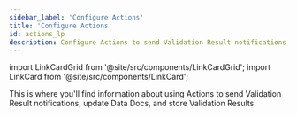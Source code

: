 ```yaml
---
sidebar_label: 'Configure Actions'
title: 'Configure Actions'
id: actions_lp
description: Configure Actions to send Validation Result notifications, update Data Docs, and store Validation Results.
---
```


import LinkCardGrid from '@site/src/components/LinkCardGrid';
import LinkCard from '@site/src/components/LinkCard';

<p class="DocItem__header-description">This is where you'll find information about using Actions to send Validation Result notifications, update Data Docs, and store Validation Results.</p>

<LinkCardGrid>
  <LinkCard topIcon label="Trigger Email as an Action" description="Create an Action that sends an email with Validation Result information, including Validation success or failure" href="/docs/guides/validation/validation_actions/how_to_trigger_email_as_a_validation_action" icon="/img/email_action_icon.svg" />
  <LinkCard topIcon label="Collect OpenLineage metadata" description="Use an Action to emit results to an OpenLineage backend" href="/docs/guides/validation/validation_actions/how_to_collect_openlineage_metadata_using_a_validation_action" icon="/img/metadata_icon.svg" />
  <LinkCard topIcon label="Trigger Opsgenie notifications" description="Use an Action to create Opsgenie alert notifications" href="/docs/guides/validation/validation_actions/how_to_trigger_opsgenie_notifications_as_a_validation_action" icon="/img/opsgenie_icon.svg" />
  <LinkCard topIcon label="Trigger Slack notifications" description="Use an Action to create Slack notifications for Validation Results" href="/docs/guides/validation/validation_actions/how_to_trigger_slack_notifications_as_a_validation_action" icon="/img/slack_icon.svg" />
  <LinkCard topIcon label="Update Data Docs" description="Use an Action to update Data Docs sites with new Validation Results" href="/docs/guides/validation/validation_actions/how_to_update_data_docs_as_a_validation_action" icon="/img/update_data_docs_icon.svg" />
  <LinkCard topIcon label="Get Data Docs URLs for use in custom Validation Actions" description="Create a custom Validation Action that includes a link to Data Docs" href="/docs/guides/validation/advanced/how_to_get_data_docs_urls_for_custom_validation_actions" icon="/img/data_doc_link_icon.svg" />
</LinkCardGrid>